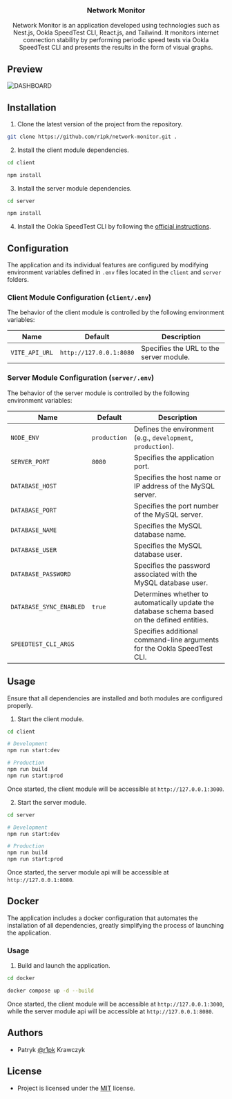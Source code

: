 <div align="center">
  <h3 align="center">Network Monitor</h3>
  <p align="center">
    Network Monitor is an application developed using technologies such as Nest.js, Ookla SpeedTest CLI, React.js, and Tailwind. It monitors internet connection stability by performing periodic speed tests via Ookla SpeedTest CLI and presents the results in the form of visual graphs.
  </p>
</div>

## Preview

![DASHBOARD](https://i.imgur.com/pjsvjF4.png)

## Installation

1. Clone the latest version of the project from the repository.

```bash
git clone https://github.com/r1pk/network-monitor.git .
```

2. Install the client module dependencies.

```bash
cd client

npm install
```

3. Install the server module dependencies.

```bash
cd server

npm install
```

4. Install the Ookla SpeedTest CLI by following the [official instructions](https://www.speedtest.net/apps/cli).

## Configuration

The application and its individual features are configured by modifying environment variables defined in `.env` files located in the `client` and `server` folders.

### Client Module Configuration (`client/.env`)

The behavior of the client module is controlled by the following environment variables:

| Name           | Default                 | Description                             |
| -------------- | ----------------------- | --------------------------------------- |
| `VITE_API_URL` | `http://127.0.0.1:8080` | Specifies the URL to the server module. |

### Server Module Configuration (`server/.env`)

The behavior of the server module is controlled by the following environment variables:

| Name                    | Default      | Description                                                                                   |
| ----------------------- | ------------ | --------------------------------------------------------------------------------------------- |
| `NODE_ENV`              | `production` | Defines the environment (e.g., `development`, `production`).                                  |
| `SERVER_PORT`           | `8080`       | Specifies the application port.                                                               |
| `DATABASE_HOST`         |              | Specifies the host name or IP address of the MySQL server.                                    |
| `DATABASE_PORT`         |              | Specifies the port number of the MySQL server.                                                |
| `DATABASE_NAME`         |              | Specifies the MySQL database name.                                                            |
| `DATABASE_USER`         |              | Specifies the MySQL database user.                                                            |
| `DATABASE_PASSWORD`     |              | Specifies the password associated with the MySQL database user.                               |
| `DATABASE_SYNC_ENABLED` | `true`       | Determines whether to automatically update the database schema based on the defined entities. |
| `SPEEDTEST_CLI_ARGS`    |              | Specifies additional command-line arguments for the Ookla SpeedTest CLI.                      |

## Usage

Ensure that all dependencies are installed and both modules are configured properly.

1. Start the client module.

```bash
cd client

# Development
npm run start:dev

# Production
npm run build
npm run start:prod
```

Once started, the client module will be accessible at `http://127.0.0.1:3000`.

2. Start the server module.

```bash
cd server

# Development
npm run start:dev

# Production
npm run build
npm run start:prod
```

Once started, the server module api will be accessible at `http://127.0.0.1:8080`.

## Docker

The application includes a docker configuration that automates the installation of all dependencies, greatly simplifying the process of launching the application.

### Usage

1. Build and launch the application.

```bash
cd docker

docker compose up -d --build
```

Once started, the client module will be accessible at `http://127.0.0.1:3000`, while the server module api will be accessible at `http://127.0.0.1:8080`.

## Authors

- Patryk [@r1pk](https://github.com/r1pk) Krawczyk

## License

- Project is licensed under the [MIT](LICENSE.md) license.
